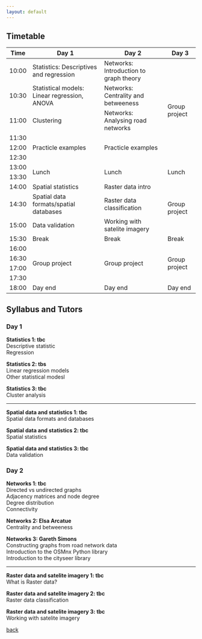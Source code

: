 ```yaml
---
layout: default
---
```


## Timetable

<!---
<div style="width:100%;height:0;padding-bottom:56%;position:relative;"><iframe src="https://giphy.com/embed/DNpWCDNx03IXlETSac" width="100%" height="100%" style="position:absolute" frameBorder="0" ></iframe></div><p><a href="https://giphy.com/gifs/mailchimp-dance-teamwork-conga-line-DNpWCDNx03IXlETSac">Site still under construction.</a></p>
--->

<!---
	Possibly useful template: https://codepen.io/oltika/pen/GNvdgV
	--->

<html>
<head>
<style>
#timetable table {
  font-family: "Trebuchet MS", Arial, Helvetica, sans-serif;
  border-collapse: collapse;
  width: 100%;
  table-layout: auto;
}

#timetable thead {
  background: #433E4C;
  color: white;
}

#timetable th {
  padding-top: 12px;
  padding-bottom: 12px;
  text-align: left;
  color: white;
}

/* stop alternate colouring
#timetable tr:nth-child(even){background-color: #f2f2f2;}
*/

#timetable td:hover {background-color: #ddd;}


#timetable tr {
  border-bottom: 2px solid #ddd;
  padding: 8px;
}


/*
#timetable td {
  border: 1px solid #ddd;
  padding: 8px;
}
*/

</style>
</head>
<body>
<table id="timetable">
	<thead>
	<tr>
		<th>Time</th>
		<th>Day 1</th>
		<th>Day 2</th>
		<th>Day 3</th>
	</tr>
	</thead>
	<tr>
		<td>10:00</td>
		<td>Statistics: Descriptives and regression</td>
		<td>Networks: Introduction to graph theory</td>
		<td rowspan="6">Group project</td>
	</tr>
	<tr>
		<td>10:30</td>
		<td>Statistical models: Linear regression, ANOVA</td>
		<td>Networks: Centrality and betweeness</td>
	</tr>
	<tr>
		<td>11:00</td>
		<td>Clustering</td>
		<td>Networks: Analysing road networks</td>
	</tr>
	<tr>
		<td>11:30</td>
		<td rowspan="3">Practicle examples</td>
		<td rowspan="3">Practicle examples</td>
	</tr>
	<tr>
		<td>12:00</td>
	</tr>
	<tr>
		<td>12:30</td>
	</tr>
	<tr>
		<td>13:00</td>
		<td rowspan="2">Lunch</td>
		<td rowspan="2">Lunch</td>
		<td rowspan="2">Lunch</td>
	</tr>
	<tr>
		<td>13:30</td>
	</tr>
	<tr>
		<td>14:00</td>
		<td>Spatial statistics</td>
		<td>Raster data intro</td>
		<td rowspan="3">Group project</td>
	</tr>
	<tr>
		<td>14:30</td>
		<td>Spatial data formats/spatial databases</td>
		<td>Raster data classification</td>
	</tr>
	<tr>
		<td>15:00</td>
		<td>Data validation</td>
		<td>Working with satelite imagery</td>
	</tr>
	<tr>
		<td>15:30</td>
		<td>Break</td>
		<td>Break</td>
		<td>Break</td>
	</tr>
	<tr>
		<td>16:00</td>
		<td rowspan="4">Group project</td>
		<td rowspan="4">Group project</td>
		<td rowspan="4">Group project</td>
	</tr>
	<tr>
		<td>16:30</td>
	</tr>
	<tr>
		<td>17:00</td>
	</tr>
	<tr>
		<td>17:30</td>
	</tr>
	<tr>
		<td>18:00</td>
		<td>Day end</td>
		<td>Day end</td>
		<td>Day end</td>
	</tr>
</table>
</body>
</html>


## Syllabus and Tutors


### Day 1

**Statistics 1: tbc**<br>Descriptive statistic<br>Regression

**Statistics 2: tbs**<br>
Linear regression models<br>
Other statistical modesl

**Statistics 3: tbc**<br>
Cluster analysis

***

**Spatial data and statistics 1: tbc**<br>
Spatial data formats and databases

**Spatial data and statistics 2: tbc**<br>
Spatial statistics

**Spatial data and statistics 3: tbc**<br>
Data validation

### Day 2

**Networks 1: tbc**<br>
Directed vs undirected graphs<br>
Adjacency matrices and node degree<br>
Degree distribution<br>
Connectivity<br>

**Networks 2: Elsa Arcatue**<br>
Centrality and betweeness

**Networks 3: Gareth Simons**<br>
Constructing graphs from road network data<br>
Introduction to the OSMnx Python library<br>
Introduction to the cityseer library<br>

***

**Raster data and satelite imagery 1: tbc**<br>
What is Raster data?

**Raster data and satelite imagery 2: tbc**<br>
Raster data classification

**Raster data and satelite imagery 3: tbc**<br>
Working with satelite imagery


[back](./)
